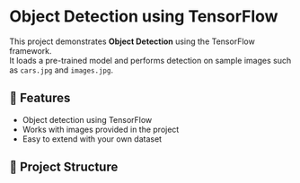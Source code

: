 # Object Detection using TensorFlow

This project demonstrates **Object Detection** using the TensorFlow framework.  
It loads a pre-trained model and performs detection on sample images such as `cars.jpg` and `images.jpg`.

## 🚀 Features
- Object detection using TensorFlow
- Works with images provided in the project
- Easy to extend with your own dataset

## 📂 Project Structure
